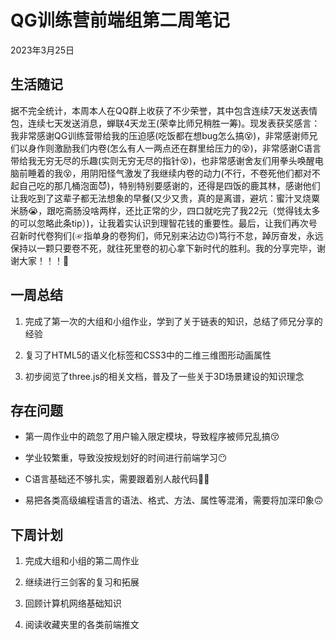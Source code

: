 # QG训练营前端组第二周笔记

2023年3月25日

## 生活随记

据不完全统计，本周本人在QQ群上收获了不少荣誉，其中包含连续7天发送表情包，连续七天发送消息，蝉联4天龙王(荣幸比师兄稍胜一筹)。现发表获奖感言：我非常感谢QG训练营带给我的压迫感(吃饭都在想bug怎么搞😵)，非常感谢师兄们以身作则激励我们内卷(怎么有人一两点还在群里给压力的😵)，非常感谢C语言带给我无穷无尽的乐趣(实则无穷无尽的指针😵)，也非常感谢舍友们用拳头唤醒电脑前睡着的我😵，用阴阳怪气激发了我继续内卷的动力(不行，不卷死他们都对不起自己吃的那几桶泡面😈)，特别特别要感谢的，还得是四饭的鹿其林，感谢他们让我吃到了这辈子都无法想象的早餐(又少又贵，真的是离谱，避坑：蜜汁叉烧粟米肠😭，跟吃斋肠没啥两样，还比正常的少，四口就吃完了我22元（觉得钱太多的可以忽略此条tip）)，让我着实认识到理智花钱的重要性。最后，让我们再次号召新时代卷狗们(☞指单身的卷狗们，师兄别来沾边🙃)笃行不怠，踔厉奋发，永远保持以一颗只要卷不死，就往死里卷的初心拿下新时代的胜利。我的分享完毕，谢谢大家！！！💓



## 一周总结

1. 完成了第一次的大组和小组作业，学到了关于链表的知识，总结了师兄分享的经验
2. 复习了HTML5的语义化标签和CSS3中的二维三维图形动画属性

3. 初步阅览了three.js的相关文档，普及了一些关于3D场景建设的知识理念

   

## 存在问题

* 第一周作业中的疏忽了用户输入限定模块，导致程序被师兄乱搞😚

* 学业较繁重，导致没按规划好的时间进行前端学习😶

* C语言基础还不够扎实，需要跟着别人敲代码😶‍🌫️

* 易把各类高级编程语言的语法、格式、方法、属性等混淆，需要将加深印象🙃



## 下周计划

1. 完成大组和小组的第二周作业
2. 继续进行三剑客的复习和拓展

3. 回顾计算机网络基础知识
4. 阅读收藏夹里的各类前端推文

